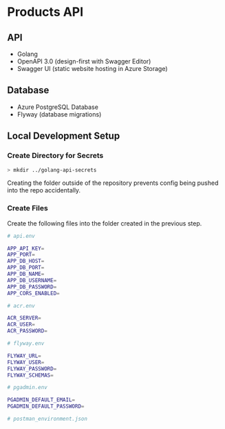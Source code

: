 # Products API

## API

- Golang
- OpenAPI 3.0 (design-first with Swagger Editor)
- Swagger UI (static website hosting in Azure Storage)

## Database

- Azure PostgreSQL Database
- Flyway (database migrations)

## Local Development Setup

### Create Directory for Secrets

```bash
> mkdir ../golang-api-secrets
```

Creating the folder outside of the repository prevents config being pushed into the repo accidentally.

### Create Files

Create the following files into the folder created in the previous step.

```bash
# api.env

APP_API_KEY=
APP_PORT=
APP_DB_HOST=
APP_DB_PORT=
APP_DB_NAME=
APP_DB_USERNAME=
APP_DB_PASSWORD=
APP_CORS_ENABLED=
```

```bash
# acr.env

ACR_SERVER=
ACR_USER=
ACR_PASSWORD=
```

```bash
# flyway.env

FLYWAY_URL=
FLYWAY_USER=
FLYWAY_PASSWORD=
FLYWAY_SCHEMAS=
```

```bash
# pgadmin.env

PGADMIN_DEFAULT_EMAIL=
PGADMIN_DEFAULT_PASSWORD=
```

```bash
# postman_environment.json
```
